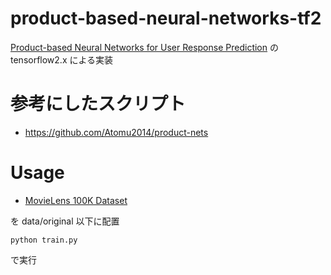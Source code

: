 # product-based-neural-networks-tf2

[Product-based Neural Networks for User Response Prediction](https://arxiv.org/abs/1611.00144) の tensorflow2.x による実装 

# 参考にしたスクリプト

- https://github.com/Atomu2014/product-nets

# Usage

- [MovieLens 100K Dataset](https://grouplens.org/datasets/movielens/100k/)

を data/original 以下に配置

```
python train.py
```

で実行